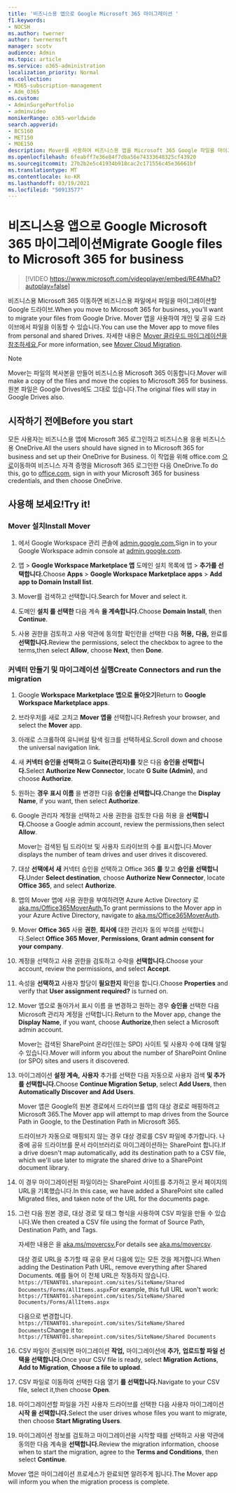 ```yaml
---
title: '비즈니스용 앱으로 Google Microsoft 365 마이그레이션 '
f1.keywords:
- NOCSH
ms.author: twerner
author: twernermsft
manager: scotv
audience: Admin
ms.topic: article
ms.service: o365-administration
localization_priority: Normal
ms.collection:
- M365-subscription-management
- Adm_O365
ms.custom:
- AdminSurgePortfolio
- adminvideo
monikerRange: o365-worldwide
search.appverid:
- BCS160
- MET150
- MOE150
description: Mover를 사용하여 비즈니스용 앱을 Microsoft 365 Google 파일을 마이그레이션하는 방법을 학습합니다.
ms.openlocfilehash: 6feabff7e36e84f7dba56e74333648325cf43920
ms.sourcegitcommit: 27b2b2e5c41934b918cac2c171556c45e36661bf
ms.translationtype: MT
ms.contentlocale: ko-KR
ms.lasthandoff: 03/19/2021
ms.locfileid: "50913577"
---
```

# <a name="migrate-google-files-to-microsoft-365-for-business"></a><span data-ttu-id="8bab0-103">비즈니스용 앱으로 Google Microsoft 365 마이그레이션</span><span class="sxs-lookup"><span data-stu-id="8bab0-103">Migrate Google files to Microsoft 365 for business</span></span> 

> [!VIDEO https://www.microsoft.com/videoplayer/embed/RE4MhaD?autoplay=false]

<span data-ttu-id="8bab0-104">비즈니스용 Microsoft 365 이동하면 비즈니스용 파일에서 파일을 마이그레이션할 Google 드라이브.</span><span class="sxs-lookup"><span data-stu-id="8bab0-104">When you move to Microsoft 365 for business, you'll want to migrate your files from Google Drive.</span></span> <span data-ttu-id="8bab0-105">Mover 앱을 사용하여 개인 및 공유 드라이브에서 파일을 이동할 수 있습니다.</span><span class="sxs-lookup"><span data-stu-id="8bab0-105">You can use the Mover app to move files from personal and shared Drives.</span></span> <span data-ttu-id="8bab0-106">자세한 내용은 [Mover 클라우드 마이그레이션을 참조하세요.](/sharepointmigration/mover-plan-migration)</span><span class="sxs-lookup"><span data-stu-id="8bab0-106">For more information, see [Mover Cloud Migration](/sharepointmigration/mover-plan-migration).</span></span>

> [!NOTE]
> <span data-ttu-id="8bab0-107">Mover는 파일의 복사본을 만들어 비즈니스용 Microsoft 365 이동합니다.</span><span class="sxs-lookup"><span data-stu-id="8bab0-107">Mover will make a copy of the files and move the copies to Microsoft 365 for business.</span></span> <span data-ttu-id="8bab0-108">원본 파일은 Google Drives에도 그대로 있습니다.</span><span class="sxs-lookup"><span data-stu-id="8bab0-108">The original files will stay in Google Drives also.</span></span>

## <a name="before-you-start"></a><span data-ttu-id="8bab0-109">시작하기 전에</span><span class="sxs-lookup"><span data-stu-id="8bab0-109">Before you start</span></span>

<span data-ttu-id="8bab0-110">모든 사용자는 비즈니스용 앱에 Microsoft 365 로그인하고 비즈니스용 응용 비즈니스용 OneDrive.</span><span class="sxs-lookup"><span data-stu-id="8bab0-110">All the users should have signed in to Microsoft 365 for business and set up their OneDrive for Business.</span></span> <span data-ttu-id="8bab0-111">이 작업을 위해 office.com [으로](https://office.com)이동하여 비즈니스 자격 증명을 Microsoft 365 로그인한 다음 OneDrive.</span><span class="sxs-lookup"><span data-stu-id="8bab0-111">To do this, go to [office.com](https://office.com), sign in with your Microsoft 365 for business credentials, and then choose OneDrive.</span></span>

## <a name="try-it"></a><span data-ttu-id="8bab0-112">사용해 보세요!</span><span class="sxs-lookup"><span data-stu-id="8bab0-112">Try it!</span></span>

### <a name="install-mover"></a><span data-ttu-id="8bab0-113">Mover 설치</span><span class="sxs-lookup"><span data-stu-id="8bab0-113">Install Mover</span></span>

1. <span data-ttu-id="8bab0-114">에서 Google Workspace 관리 콘솔에 [admin.google.com.](https://admin.google.com)</span><span class="sxs-lookup"><span data-stu-id="8bab0-114">Sign in to your Google Workspace admin console at [admin.google.com](https://admin.google.com).</span></span>

1. <span data-ttu-id="8bab0-115">앱   >  **Google Workspace Marketplace 앱** 도메인 설치 목록에 앱  >  **추가를 선택합니다.**</span><span class="sxs-lookup"><span data-stu-id="8bab0-115">Choose **Apps** > **Google Workspace Marketplace apps** > **Add app to Domain Install list**.</span></span>

1. <span data-ttu-id="8bab0-116">Mover를 검색하고 선택합니다.</span><span class="sxs-lookup"><span data-stu-id="8bab0-116">Search for Mover and select it.</span></span>

1. <span data-ttu-id="8bab0-117">도메인 **설치 를 선택한** 다음 계속 **을 계속합니다.**</span><span class="sxs-lookup"><span data-stu-id="8bab0-117">Choose **Domain Install**, then **Continue**.</span></span>

1. <span data-ttu-id="8bab0-118">사용 권한을 검토하고 사용 약관에 동의할 확인란을 선택한 다음 **허용,** **다음,** 완료를 **선택합니다.**</span><span class="sxs-lookup"><span data-stu-id="8bab0-118">Review the permissions, select the checkbox to agree to the terms,then select **Allow**, choose **Next**, then **Done**.</span></span>

### <a name="create-connectors-and-run-the-migration"></a><span data-ttu-id="8bab0-119">커넥터 만들기 및 마이그레이션 실행</span><span class="sxs-lookup"><span data-stu-id="8bab0-119">Create Connectors and run the migration</span></span>

1. <span data-ttu-id="8bab0-120">Google **Workspace Marketplace 앱으로 돌아오기**</span><span class="sxs-lookup"><span data-stu-id="8bab0-120">Return to **Google Workspace Marketplace apps**.</span></span>
1. <span data-ttu-id="8bab0-121">브라우저를 새로 고치고 **Mover 앱을** 선택합니다.</span><span class="sxs-lookup"><span data-stu-id="8bab0-121">Refresh your browser, and select the **Mover** app.</span></span>
1. <span data-ttu-id="8bab0-122">아래로 스크롤하여 유니버설 탐색 링크를 선택하세요.</span><span class="sxs-lookup"><span data-stu-id="8bab0-122">Scroll down and choose the universal navigation link.</span></span>
1. <span data-ttu-id="8bab0-123">새 **커넥터 승인을 선택하고** G **Suite(관리자)를** 찾은 다음 **승인을 선택합니다.**</span><span class="sxs-lookup"><span data-stu-id="8bab0-123">Select **Authorize New Connector**, locate **G Suite (Admin)**, and choose **Authorize**.</span></span>
1. <span data-ttu-id="8bab0-124">원하는 **경우 표시 이름** 을 변경한 다음 **승인을 선택합니다.**</span><span class="sxs-lookup"><span data-stu-id="8bab0-124">Change the **Display Name**, if you want, then select **Authorize**.</span></span>
1. <span data-ttu-id="8bab0-125">Google 관리자 계정을 선택하고 사용 권한을 검토한 다음 허용 을 **선택합니다.**</span><span class="sxs-lookup"><span data-stu-id="8bab0-125">Choose a Google admin account, review the permissions,then select **Allow**.</span></span>

    <span data-ttu-id="8bab0-126">Mover는 검색된 팀 드라이브 및 사용자 드라이브의 수를 표시합니다.</span><span class="sxs-lookup"><span data-stu-id="8bab0-126">Mover displays the number of team drives and user drives it discovered.</span></span> 

1. <span data-ttu-id="8bab0-127">대상 **선택에서** **새** 커넥터 승인을 선택하고 Office 365 **를** 찾고 **승인을 선택합니다.**</span><span class="sxs-lookup"><span data-stu-id="8bab0-127">Under **Select destination**, choose **Authorize New Connector**, locate **Office 365**, and select **Authorize**.</span></span>
1. <span data-ttu-id="8bab0-128">앱의 Mover 앱에 사용 권한을 부여하려면 Azure Active Directory 로 [aka.ms/Office365MoverAuth.](https://aka.ms/Office365MoverAuth)</span><span class="sxs-lookup"><span data-stu-id="8bab0-128">To grant permissions to the Mover app in your Azure Active Directory, navigate to [aka.ms/Office365MoverAuth](https://aka.ms/Office365MoverAuth).</span></span>
1. <span data-ttu-id="8bab0-129">Mover **Office 365** 사용 **권한**, **회사에** 대한 관리자 동의 부여를 선택합니다.</span><span class="sxs-lookup"><span data-stu-id="8bab0-129">Select **Office 365 Mover**, **Permissions**, **Grant admin consent for your company**.</span></span>
1. <span data-ttu-id="8bab0-130">계정을 선택하고 사용 권한을 검토하고 수락을 **선택합니다.**</span><span class="sxs-lookup"><span data-stu-id="8bab0-130">Choose your account, review the permissions, and select **Accept**.</span></span>
1. <span data-ttu-id="8bab0-131">속성을 **선택하고** 사용자 할당이 **필요한지** 확인을 합니다.</span><span class="sxs-lookup"><span data-stu-id="8bab0-131">Choose **Properties** and verify that **User assignment required?** is turned on.</span></span>
1. <span data-ttu-id="8bab0-132">Mover 앱으로 돌아가서 표시 이름 을 변경하고 원하는 경우 **승인을** 선택한 다음 Microsoft 관리자 계정을 선택합니다.</span><span class="sxs-lookup"><span data-stu-id="8bab0-132">Return to the Mover app, change the **Display Name**, if you want, choose **Authorize**,then select a Microsoft admin account.</span></span>

    <span data-ttu-id="8bab0-133">Mover는 검색된 SharePoint 온라인(또는 SPO) 사이트 및 사용자 수에 대해 알릴 수 있습니다.</span><span class="sxs-lookup"><span data-stu-id="8bab0-133">Mover will inform you about the number of SharePoint Online (or SPO) sites and users it discovered.</span></span>
1. <span data-ttu-id="8bab0-134">마이그레이션 **설정 계속,** **사용자** 추가를 선택한 다음 자동으로 사용자 검색 **및 추가를 선택합니다.**</span><span class="sxs-lookup"><span data-stu-id="8bab0-134">Choose **Continue Migration Setup**, select **Add Users**, then **Automatically Discover and Add Users**.</span></span>

    <span data-ttu-id="8bab0-135">Mover 앱은 Google의 원본 경로에서 드라이브를 앱의 대상 경로로 매핑하려고 Microsoft 365.</span><span class="sxs-lookup"><span data-stu-id="8bab0-135">The Mover app will attempt to map drives from the Source Path in Google, to the Destination Path in Microsoft 365.</span></span> 

    <span data-ttu-id="8bab0-136">드라이브가 자동으로 매핑되지 않는 경우 대상 경로를 CSV 파일에 추가합니다. 나중에 공유 드라이브를 문서 라이브러리로 마이그레이션하는 SharePoint 합니다.</span><span class="sxs-lookup"><span data-stu-id="8bab0-136">If a drive doesn't map automatically, add its destination path to a CSV file, which we'll use later to migrate the shared drive to a SharePoint document library.</span></span> 

1. <span data-ttu-id="8bab0-137">이 경우 마이그레이션된 파일이라는 SharePoint 사이트를 추가하고 문서 페이지의 URL을 기록했습니다.</span><span class="sxs-lookup"><span data-stu-id="8bab0-137">In this case, we have added a SharePoint site called Migrated files, and taken note of the URL for the documents page.</span></span> 
1. <span data-ttu-id="8bab0-138">그런 다음 원본 경로, 대상 경로 및 태그 형식을 사용하여 CSV 파일을 만들 수 있습니다.</span><span class="sxs-lookup"><span data-stu-id="8bab0-138">We then created a CSV file using the format of Source Path, Destination Path, and Tags.</span></span> 

    <span data-ttu-id="8bab0-139">자세한 내용은 을 [aka.ms/movercsv.](/sharepointmigration/mover-create-migration-csv)</span><span class="sxs-lookup"><span data-stu-id="8bab0-139">For details see [aka.ms/movercsv](/sharepointmigration/mover-create-migration-csv).</span></span>

    <span data-ttu-id="8bab0-140">대상 경로 URL을 추가할 때 공유 문서 다음에 있는 모든 것을 제거합니다.</span><span class="sxs-lookup"><span data-stu-id="8bab0-140">When adding the Destination Path URL, remove everything after Shared Documents.</span></span> <span data-ttu-id="8bab0-141">예를 들어 이 전체 URL은 작동하지 않습니다. `https://TENANT01.sharepoint.com/sites/SiteName/Shared Documents/Forms/AllItems.aspx`</span><span class="sxs-lookup"><span data-stu-id="8bab0-141">For example, this full URL won't work: `https://TENANT01.sharepoint.com/sites/SiteName/Shared Documents/Forms/AllItems.aspx`</span></span>

    <span data-ttu-id="8bab0-142">다음으로 변경합니다. `https://TENANT01.sharepoint.com/sites/SiteName/Shared Documents`</span><span class="sxs-lookup"><span data-stu-id="8bab0-142">Change it to: `https://TENANT01.sharepoint.com/sites/SiteName/Shared Documents`</span></span>

1. <span data-ttu-id="8bab0-143">CSV 파일이 준비되면 마이그레이션 **작업,** 마이그레이션에 **추가,** **업로드할 파일 선택을 선택합니다.**</span><span class="sxs-lookup"><span data-stu-id="8bab0-143">Once your CSV file is ready, select **Migration Actions**, **Add to Migration**, **Choose a file to upload**.</span></span>
1. <span data-ttu-id="8bab0-144">CSV 파일로 이동하여 선택한 다음 열기 **를 선택합니다.**</span><span class="sxs-lookup"><span data-stu-id="8bab0-144">Navigate to your CSV file, select it,then choose **Open**.</span></span>
1. <span data-ttu-id="8bab0-145">마이그레이션할 파일을 가진 사용자 드라이브를 선택한 다음 사용자 마이그레이션 **시작 을 선택합니다.**</span><span class="sxs-lookup"><span data-stu-id="8bab0-145">Select the user drives whose files you want to migrate, then choose **Start Migrating Users**.</span></span>
1. <span data-ttu-id="8bab0-146">마이그레이션 정보를 검토하고 마이그레이션을 시작할 때를 선택하고 사용 약관에 동의한 다음 계속을 **선택합니다.**</span><span class="sxs-lookup"><span data-stu-id="8bab0-146">Review the migration information, choose when to start the migration, agree to the **Terms and Conditions**, then select **Continue**.</span></span>

<span data-ttu-id="8bab0-147">Mover 앱은 마이그레이션 프로세스가 완료되면 알려주게 됩니다.</span><span class="sxs-lookup"><span data-stu-id="8bab0-147">The Mover app will inform you when the migration process is complete.</span></span>